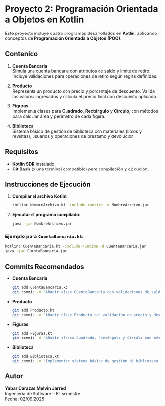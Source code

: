 # Proyecto 2: Programación Orientada a Objetos en Kotlin

Este proyecto incluye cuatro programas desarrollados en **Kotlin**, aplicando conceptos de **Programación Orientada a Objetos (POO)**.

## Contenido

1. **Cuenta Bancaria**  
   Simula una cuenta bancaria con atributos de saldo y límite de retiro. Incluye validaciones para operaciones de retiro según reglas definidas.

2. **Producto**  
   Representa un producto con precio y porcentaje de descuento. Valida los valores ingresados y calcula el precio final con descuento aplicado.

3. **Figuras**  
   Implementa clases para **Cuadrado**, **Rectángulo** y **Círculo**, con métodos para calcular área y perímetro de cada figura.

4. **Biblioteca**  
   Sistema básico de gestión de biblioteca con materiales (libros y revistas), usuarios y operaciones de préstamo y devolución.

## Requisitos

- **Kotlin SDK** instalado.
- **Git Bash** (o una terminal compatible) para compilación y ejecución.

## Instrucciones de Ejecución

1. **Compilar el archivo Kotlin**:  
   ```bash
   kotlinc NombreArchivo.kt -include-runtime -d NombreArchivo.jar
   ```

2. **Ejecutar el programa compilado**:  
   ```bash
   java -jar NombreArchivo.jar
   ```

### Ejemplo para `CuentaBancaria.kt`:
```bash
kotlinc CuentaBancaria.kt -include-runtime -d CuentaBancaria.jar
java -jar CuentaBancaria.jar
```

## Commits Recomendados

- **Cuenta Bancaria**  
  ```bash
  git add CuentaBancaria.kt
  git commit -m "Añadir clase CuentaBancaria con validaciones de saldo y retiro"
  ```

- **Producto**  
  ```bash
  git add Producto.kt
  git commit -m "Añadir clase Producto con validación de precio y descuento"
  ```

- **Figuras**  
  ```bash
  git add Figuras.kt
  git commit -m "Añadir clases Cuadrado, Rectángulo y Círculo con métodos de área y perímetro"
  ```

- **Biblioteca**  
  ```bash
  git add Biblioteca.kt
  git commit -m "Implementar sistema básico de gestión de biblioteca con usuarios y préstamos"
  ```

## Autor

**Yabar Carazas Melvin Jarred**  
Ingeniería de Software – 6° semestre  
Fecha: 02/09/2025

